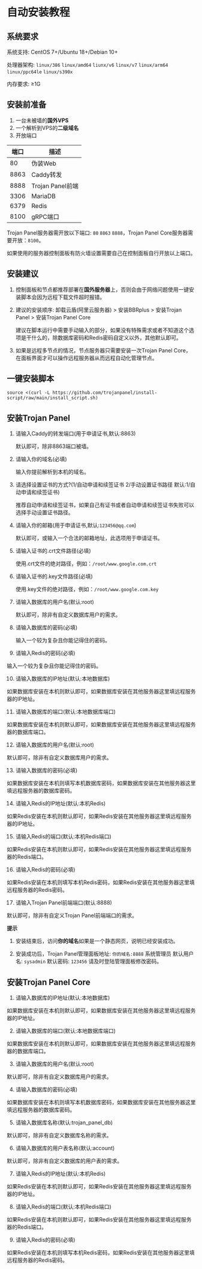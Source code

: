# 自动安装教程

## 系统要求

系统支持: CentOS 7+/Ubuntu 18+/Debian 10+

处理器架构: `linux/386` `linux/amd64` `liunx/v6` `linux/v7` `linux/arm64` `linux/ppc64le` `linux/s390x`

内存要求: ≥1G

## 安装前准备

1. 一台未被墙的**国外VPS**
2. 一个解析到VPS的**二级域名**
3. 开放端口

| 端口   | 描述             |
|------|----------------|
| 80   | 伪装Web          |
| 8863 | Caddy转发        |
| 8888 | Trojan Panel前端 |
| 3306 | MariaDB        |
| 6379 | Redis          |
| 8100 | gRPC端口         |

Trojan Panel服务器需开放以下端口: `80` `8863` `8888`，Trojan Panel Core服务器需要开放：`8100`。

如果使用的服务器控制面板有防火墙设置需要自己在控制面板自行开放以上端口。

## 安装建议

1. 控制面板和节点都推荐部署在**国外服务器**上，否则会由于网络问题使用一键安装脚本会因为远程下载文件超时报错。

2. 建议的安装顺序: 卸载云盾(阿里云服务器) > 安装BBRplus > 安装Trojan Panel > 安装Trojan Panel Core

   建议在脚本运行中需要手动输入的部分，如果没有特殊需求或者不知道这个选项是干什么的，除数据库密码和Redis密码自定义以外，其他默认即可。

3. 如果是远程多节点的情况，节点服务器只需要安装一次Trojan Panel Core，在面板界面才可以操作远程服务器从而远程自动化管理节点。

## 一键安装脚本

```shell
source <(curl -L https://github.com/trojanpanel/install-script/raw/main/install_script.sh)
```

## 安装Trojan Panel

1. 请输入Caddy的转发端口(用于申请证书,默认:8863)

   默认即可，除非8863端口被墙。

2. 请输入你的域名(必填)

   输入你提前解析到本机的域名。

3. 请选择设置证书的方式?(1/自动申请和续签证书 2/手动设置证书路径 默认:1/自动申请和续签证书)

   推荐自动申请和续签证书，如果自己有证书或者自动申请和续签证书失败可以选择手动设置证书路径。

4. 请输入你的邮箱(用于申请证书,默认:`123456@qq.com`)

   默认即可，或输入一个合法的邮箱地址，此选项用于申请证书。

5. 请输入证书的.crt文件路径(必填)

   使用.crt文件的绝对路径，例如：`/root/www.google.com.crt`

6. 请输入证书的.key文件路径(必填)

   使用.key文件的绝对路径，例如：`/root/www.google.com.key`

7. 请输入数据库的用户名(默认:root)

   默认即可，除非有自定义数据库用户的需求。

8. 请输入数据库的密码(必填)

   输入一个较为复杂且你能记得住的密码。

9. 请输入Redis的密码(必填)

输入一个较为复杂且你能记得住的密码。

10. 请输入数据库的IP地址(默认:本地数据库)

如果数据库安装在本机则默认即可，如果数据库安装在其他服务器这里填远程服务器的IP地址。

11. 请输入数据库的端口(默认:本地数据库端口)

如果数据库安装在本机则默认即可，如果数据库安装在其他服务器这里填远程服务器的数据库端口。

12. 请输入数据库的用户名(默认:root)

默认即可，除非有自定义数据库用户的需求。

13. 请输入数据库的密码(必填)

如果数据库安装在本机则填写本机数据库密码，如果数据库安装在其他服务器这里填远程服务器的数据库密码。

14. 请输入Redis的IP地址(默认:本机Redis)

如果Redis安装在本机则默认即可，如果Redis安装在其他服务器这里填远程服务器的IP地址。

15. 请输入Redis的端口(默认:本机Redis端口)

如果Redis安装在本机则默认即可，如果Redis安装在其他服务器这里填远程服务器的Redis端口。

16. 请输入Redis的密码(必填)

如果Redis安装在本机则填写本机Redis密码，如果Redis安装在其他服务器这里填远程服务器的Redis密码。

17. 请输入Trojan Panel前端端口(默认:8888)

默认即可，除非有自定义Trojan Panel前端端口的需求。

**提示**

1. 安装结束后，访问**你的域名**如果是一个静态网页，说明已经安装成功。

2. 安装成功后，Trojan Panel管理面板地址: `你的域名:8888`
   系统管理员 默认用户名: `sysadmin` 默认密码: `123456` 请及时登陆管理面板修改密码。

## 安装Trojan Panel Core

1. 请输入数据库的IP地址(默认:本地数据库)

如果数据库安装在本机则默认即可，如果数据库安装在其他服务器这里填远程服务器的IP地址。

2. 请输入数据库的端口(默认:本地数据库端口)

如果数据库安装在本机则默认即可，如果数据库安装在其他服务器这里填远程服务器的数据库端口。

3. 请输入数据库的用户名(默认:root)

默认即可，除非有自定义数据库用户的需求。

4. 请输入数据库的密码(必填)

如果数据库安装在本机则填写本机数据库密码，如果数据库安装在其他服务器这里填远程服务器的数据库密码。

5. 请输入数据库名称(默认:trojan_panel_db)

默认即可，除非有自定义数据库名称的需求。

6. 请输入数据库的用户表名称(默认:account)

默认即可，除非有自定义数据库的用户表的需求。

7. 请输入Redis的IP地址(默认:本机Redis)

如果Redis安装在本机则默认即可，如果Redis安装在其他服务器这里填远程服务器的IP地址。

8. 请输入Redis的端口(默认:本机Redis端口)

如果Redis安装在本机则默认即可，如果Redis安装在其他服务器这里填远程服务器的Redis端口。

9. 请输入Redis的密码(必填)

如果Redis安装在本机则填写本机Redis密码，如果Redis安装在其他服务器这里填远程服务器的Redis密码。
